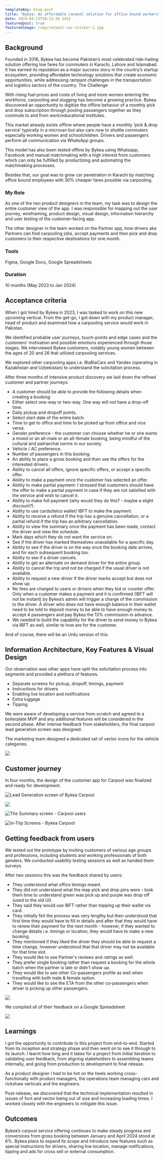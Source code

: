 ```yaml
---
templateKey: blog-post
title: "Bykea: An affordable carpool solution for office bound workers"
date: 2024-04-23T10:13:34.245Z
featuredpost: true
featuredimage: /img/carpool-car-sticker-2.jpg
---
```

## Background

Founded in 2016, Bykea has become Pakistan’s most celebrated ride-hailing solution offering low fares for commuters in Karachi, Lahore and Islamabad. It has earned its reputation as a major success story in the country’s startup ecosystem, providing affordable technology solutions that create economic opportunities, while addressing rampant challenges in the transportation and logistics sectors of the country.
The Challenge

With rising fuel prices and costs of living and more women entering the workforce, carpooling and slugging has become a growing practice. Bykea discovered an opportunity to digitize the offline behavior of a monthly pick and drop subscription through pooling passengers together as they commute to and from work/educational institutes.

This market already exists offline where people have a monthly ‘pick & drop service’ typically in a microvan but also cars now to shuttle commuters especially working women and schoolchildren. Drivers and passengers perform all communication via WhatsApp groups. 

This model has also been tested offline by Bykea using Whatsapp, Facebook and manual matchmaking with a high interest from customers which can only be fulfilled by productizing and automating the matchmaking processes.  

Besides that, our goal was to grow car penetration in Karachi by matching office bound employees with 30% cheaper fares possible via carpooling.

### My Role

As one of the two product designers in the team, my task was to design the entire customer view of the app. I was responsible for mapping out the user journey, wireframing, product design, visual design, information hierarchy and user testing of the customer-facing app. 

The other designer in the team worked on the Partner app, how drivers aka Partners can find carpooling jobs, accept payments and then pick and drop customers to their respective destinations for one month.

### Tools

Figma, Google Docs, Google Spreadsheets

### Duration

10 months (May 2023 to Jan 2024)

## Acceptance criteria

When I got hired by Bykea in 2023, I was tasked to work on this new upcoming vertical. From the get-go, I got down with my product manager, head of product and examined how a carpooling service would work in Pakistan.

We identified probable user journeys, touch-points and edge cases and the customers’ motivation and possible emotions experienced through those stages. We interviewed Bykea customers, notably young women between the ages of 20 and 26 that utilized carpooling services. 

We explored other carpooling apps i.e. BlaBlaCars and Yandex (operating in Kazakhstan and Uzbekistan) to understand the solicitation process.

After three months of intensive product discovery we laid down the refined customer and partner journeys.

<ul>
<li>A customer should be able to provide the following details when creating a booking:
<li>Either select one-way or two-way. One way will not have a drop-off time.</li>
<li>Daily pickup and dropoff points.</li>
<li>Select start date of the entire batch.</li>
<li>Time to get to office and time to be picked up from office and vice versa.</li>
<li>Gender preference - the customer can choose whether he or she wants a mixed or an all-male or an all-female booking, being mindful of the cultural and patriarchal norms in our society.</li>
<li>Vehicle / AC preference.</li>
<li>Number of passengers in this booking.</li>
<li>An ability to place a gross booking and then see the offers for the interested drivers.</li>
<li>Ability to cancel all offers, ignore specific offers, or accept a specific offer.</li>
<li>Ability to make a payment once the customer has selected an offer.</li>
<li>Ability to make partial payment: I stressed that customers should have the offer to make a partial payment in case if they are not satisfied with the service and wish to cancel it.</li>
<li>Ability to make full payment (why would they do this? - maybe a slight discount?).</li>
<li>Ability to use cards/telco wallet/ IBFT to make the payment.</li>
<li>Ability to receive a refund if the trip has a genuine cancellation, or a partial refund if the trip has an arbitrary cancellation.</li>
<li>Ability to view the summary once the payment has been made, contact the driver and view the schedule.</li>
<li>Mark days which they do not want the service on.</li>
<li>See if the driver has marked themselves unavailable for a specific day.</li>
<li>Ability to see if the driver is on the way once the booking date arrives, and for each subsequent booking too.</li>
<li>Ability to see if a driver cancels.</li>
<li>Ability to get an alternate on demand driver for the entire group.</li>
<li>Ability to cancel the trip and not be charged if the usual driver is not available.</li>
<li>Ability to request a new driver if the driver marks accept but does not show up.</li>
<li>No fees are charged to users or drivers when they bid or counter offer. Only when a customer makes a payment and it is confirmed (IBFT will not be instant) by Bykea’s admin will trigger a charge of the commission to the driver. A driver who does not have enough balance in their wallet need to be told to deposit money to be able to have enough money to accept 4 passengers and pay Bykea the 13% commission in advance.</li> 
<li>We needed to build the capability for the driver to send money to Bykea via IBFT as well, similar to how are for the customer.</li>
</ul>

And of course, there will be an Urdu version of this.

## Information Architecture, Key Features & Visual Design

Our observation was other apps have split the solicitation process into segments and provided a plethora of features. 

<ul>
<li>Separate screens for pickup, dropoff, timings, payment</li>
<li>Instructions for drivers</li> 
<li>Enabling live location and notifications</li>
<li>Extra luggage</li> 
<li>Tipping</li>
</ul>

We were aware of developing a service from scratch and agreed to a boilerplate MVP and any additional features will be considered in the second phase. After intense feedback from stakeholders, the final carpool lead generation screen was designed.

The marketing team designed a dedicated set of vector icons for the vehicle categories.

![](/img/profile-screen.png)

## Customer journey

In four months, the design of the customer app for Carpool was finalized and ready for development.

![Lead Generation screen of Bykea Carpool](/img/user-journey-1.jpg)

![](/img/user-journey-2.jpg)

![](/img/user-journey-2-2.jpg "The Summary screen  - Carpool users")

![](/img/user-journey-3.jpg "In-Trip Screens - Bykea Carpool")

## Getting feedback from users

We tested out the prototype by inviting customers of various age groups and professions, including students and working professionals of both genders. We conducted usability testing sessions as well as handed them surveys.

After two sessions this was the feedback shared by users:

<ul>
<li>They understood what office timings meant.</li>
<li>They did not understand what the map pick and drop pins were - took them time to understand green was pick up and purple was drop off (used to the old UI).</li>
<li>They said they would use IBFT rather than topping up their wallet via card.</li>
<li>They initially felt the process was very lengthy but then understood that first time they would have to fill in details and after that they would have to renew their payment for the next month - however, if they wanted to change details i.e. timings or location, they would have to make a new booking.</li>
<li>They mentioned if they liked the driver they should be able to request a time change, however understood that that driver may not be available for that time slot.</li>
<li>They would like to see Partner's reviews and ratings as well.</li>
<li>They prefer single booking rather than request a booking for the whole batch when the partner is late or didn't show up.</li>
<li>They would like to see other Co-passengers profile as well when travelling with both male & female option.</li>
<li>They would like to see the ETA from the other co-passengers when driver is picking up other passengers.</li>
</ul>

![](/img/testing-session-1.jpg)

W﻿e compiled all of their feedback on a Google Spreadsheet

![](/img/testing-session-survey.jpg)

## Learnings

I got the opportunity to contribute to this project from end-to-end. Started from its inception and strategy phase and then went on to see it through to its launch. I learnt how long and it takes for a project from initial iteration to validating user feedback, from aligning stakeholders to assembling teams internally, and going from production to development to final release. 

As a product designer I had to be hot on the heels working cross-functionally with product managers, the operations team managing cars and rickshaw verticals and the engineers. 

Post-release, we discovered that the technical implementation resulted in issues of font and vector being out of size and increasing loading times. I worked closely with the engineers to mitigate this issue.

## Outcomes

Bykea’s carpool service offering continues to make steady progress and conversions from gross booking between January and April 2024 stood at 6%. Bykea plans to expand its scope and introduce new features such as special instructions for drivers, sharing live location, manage notifications, tipping and ads for cross sell or external consumption.